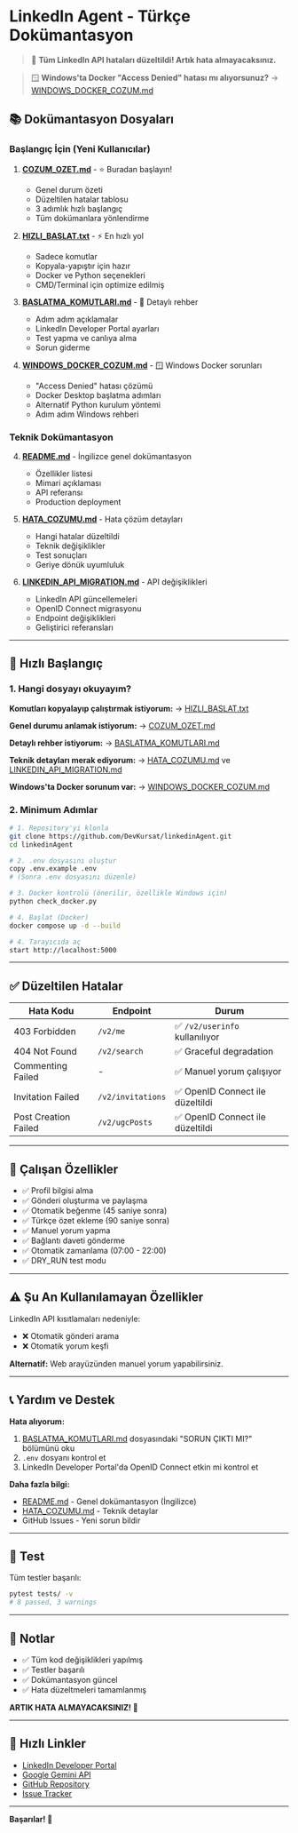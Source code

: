 # LinkedIn Agent - Türkçe Dokümantasyon

> 🎉 **Tüm LinkedIn API hataları düzeltildi! Artık hata almayacaksınız.**

> 🪟 **Windows'ta Docker "Access Denied" hatası mı alıyorsunuz?** → [WINDOWS_DOCKER_COZUM.md](WINDOWS_DOCKER_COZUM.md)

## 📚 Dokümantasyon Dosyaları

### Başlangıç İçin (Yeni Kullanıcılar)

1. **[COZUM_OZET.md](COZUM_OZET.md)** - ⭐ Buradan başlayın!
   - Genel durum özeti
   - Düzeltilen hatalar tablosu
   - 3 adımlık hızlı başlangıç
   - Tüm dokümanlara yönlendirme

2. **[HIZLI_BASLAT.txt](HIZLI_BASLAT.txt)** - ⚡ En hızlı yol
   - Sadece komutlar
   - Kopyala-yapıştır için hazır
   - Docker ve Python seçenekleri
   - CMD/Terminal için optimize edilmiş

3. **[BASLATMA_KOMUTLARI.md](BASLATMA_KOMUTLARI.md)** - 📖 Detaylı rehber
   - Adım adım açıklamalar
   - LinkedIn Developer Portal ayarları
   - Test yapma ve canlıya alma
   - Sorun giderme

4. **[WINDOWS_DOCKER_COZUM.md](WINDOWS_DOCKER_COZUM.md)** - 🪟 Windows Docker sorunları
   - "Access Denied" hatası çözümü
   - Docker Desktop başlatma adımları
   - Alternatif Python kurulum yöntemi
   - Adım adım Windows rehberi

### Teknik Dokümantasyon

4. **[README.md](README.md)** - İngilizce genel dokümantasyon
   - Özellikler listesi
   - Mimari açıklaması
   - API referansı
   - Production deployment

5. **[HATA_COZUMU.md](HATA_COZUMU.md)** - Hata çözüm detayları
   - Hangi hatalar düzeltildi
   - Teknik değişiklikler
   - Test sonuçları
   - Geriye dönük uyumluluk

6. **[LINKEDIN_API_MIGRATION.md](LINKEDIN_API_MIGRATION.md)** - API değişiklikleri
   - LinkedIn API güncellemeleri
   - OpenID Connect migrasyonu
   - Endpoint değişiklikleri
   - Geliştirici referansları

---

## 🚀 Hızlı Başlangıç

### 1. Hangi dosyayı okuyayım?

**Komutları kopyalayıp çalıştırmak istiyorum:**
→ [HIZLI_BASLAT.txt](HIZLI_BASLAT.txt)

**Genel durumu anlamak istiyorum:**
→ [COZUM_OZET.md](COZUM_OZET.md)

**Detaylı rehber istiyorum:**
→ [BASLATMA_KOMUTLARI.md](BASLATMA_KOMUTLARI.md)

**Teknik detayları merak ediyorum:**
→ [HATA_COZUMU.md](HATA_COZUMU.md) ve [LINKEDIN_API_MIGRATION.md](LINKEDIN_API_MIGRATION.md)

**Windows'ta Docker sorunum var:**
→ [WINDOWS_DOCKER_COZUM.md](WINDOWS_DOCKER_COZUM.md)

### 2. Minimum Adımlar

```bash
# 1. Repository'yi klonla
git clone https://github.com/DevKursat/linkedinAgent.git
cd linkedinAgent

# 2. .env dosyasını oluştur
copy .env.example .env
# (Sonra .env dosyasını düzenle)

# 3. Docker kontrolü (önerilir, özellikle Windows için)
python check_docker.py

# 4. Başlat (Docker)
docker compose up -d --build

# 4. Tarayıcıda aç
start http://localhost:5000
```

---

## ✅ Düzeltilen Hatalar

| Hata Kodu | Endpoint | Durum |
|-----------|----------|-------|
| 403 Forbidden | `/v2/me` | ✅ `/v2/userinfo` kullanılıyor |
| 404 Not Found | `/v2/search` | ✅ Graceful degradation |
| Commenting Failed | - | ✅ Manuel yorum çalışıyor |
| Invitation Failed | `/v2/invitations` | ✅ OpenID Connect ile düzeltildi |
| Post Creation Failed | `/v2/ugcPosts` | ✅ OpenID Connect ile düzeltildi |

---

## 🎯 Çalışan Özellikler

- ✅ Profil bilgisi alma
- ✅ Gönderi oluşturma ve paylaşma
- ✅ Otomatik beğenme (45 saniye sonra)
- ✅ Türkçe özet ekleme (90 saniye sonra)
- ✅ Manuel yorum yapma
- ✅ Bağlantı daveti gönderme
- ✅ Otomatik zamanlama (07:00 - 22:00)
- ✅ DRY_RUN test modu

---

## ⚠️ Şu An Kullanılamayan Özellikler

LinkedIn API kısıtlamaları nedeniyle:

- ❌ Otomatik gönderi arama
- ❌ Otomatik yorum keşfi

**Alternatif:** Web arayüzünden manuel yorum yapabilirsiniz.

---

## 📞 Yardım ve Destek

**Hata alıyorum:**
1. [BASLATMA_KOMUTLARI.md](BASLATMA_KOMUTLARI.md) dosyasındaki "SORUN ÇIKTI MI?" bölümünü oku
2. `.env` dosyanı kontrol et
3. LinkedIn Developer Portal'da OpenID Connect etkin mi kontrol et

**Daha fazla bilgi:**
- [README.md](README.md) - Genel dokümantasyon (İngilizce)
- [HATA_COZUMU.md](HATA_COZUMU.md) - Teknik detaylar
- GitHub Issues - Yeni sorun bildir

---

## 🧪 Test

Tüm testler başarılı:

```bash
pytest tests/ -v
# 8 passed, 3 warnings
```

---

## 📌 Notlar

- ✅ Tüm kod değişiklikleri yapılmış
- ✅ Testler başarılı
- ✅ Dokümantasyon güncel
- ✅ Hata düzeltmeleri tamamlanmış

**ARTIK HATA ALMAYACAKSINIZ! 🎉**

---

## 🔗 Hızlı Linkler

- [LinkedIn Developer Portal](https://www.linkedin.com/developers/apps)
- [Google Gemini API](https://makersuite.google.com/app/apikey)
- [GitHub Repository](https://github.com/DevKursat/linkedinAgent)
- [Issue Tracker](https://github.com/DevKursat/linkedinAgent/issues)

---

**Başarılar! 🚀**
